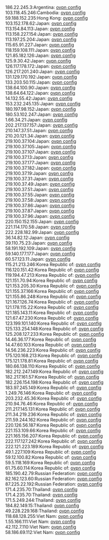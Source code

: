 186.22.245.3:Argentina: [ovpn config](vpn/186_22_245_3.ovpn)  
103.118.45.246:Cambodia: [ovpn config](vpn/103_118_45_246.ovpn)  
59.188.152.235:Hong Kong: [ovpn config](vpn/59_188_152_235.ovpn)  
103.152.178.62:Japan: [ovpn config](vpn/103_152_178_62.ovpn)  
113.154.84.113:Japan: [ovpn config](vpn/113_154_84_113.ovpn)  
113.158.227.154:Japan: [ovpn config](vpn/113_158_227_154.ovpn)  
113.197.25.204:Japan: [ovpn config](vpn/113_197_25_204.ovpn)  
115.65.91.227:Japan: [ovpn config](vpn/115_65_91_227.ovpn)  
118.159.108.111:Japan: [ovpn config](vpn/118_159_108_111.ovpn)  
121.85.182.126:Japan: [ovpn config](vpn/121_85_182_126.ovpn)  
125.9.30.42:Japan: [ovpn config](vpn/125_9_30_42.ovpn)  
126.117.178.172:Japan: [ovpn config](vpn/126_117_178_172.ovpn)  
126.217.201.240:Japan: [ovpn config](vpn/126_217_201_240.ovpn)  
131.129.170.192:Japan: [ovpn config](vpn/131_129_170_192.ovpn)  
133.203.50.115:Japan: [ovpn config](vpn/133_203_50_115.ovpn)  
138.64.100.90:Japan: [ovpn config](vpn/138_64_100_90.ovpn)  
138.64.64.122:Japan: [ovpn config](vpn/138_64_64_122.ovpn)  
14.132.55.42:Japan: [ovpn config](vpn/14_132_55_42.ovpn)  
153.232.245.135:Japan: [ovpn config](vpn/153_232_245_135.ovpn)  
180.197.98.152:Japan: [ovpn config](vpn/180_197_98_152.ovpn)  
180.53.102.247:Japan: [ovpn config](vpn/180_53_102_247.ovpn)  
1.66.34.21:Japan: [ovpn config](vpn/1_66_34_21.ovpn)  
202.217.137.157:Japan: [ovpn config](vpn/202_217_137_157.ovpn)  
210.147.37.51:Japan: [ovpn config](vpn/210_147_37_51.ovpn)  
210.20.121.34:Japan: [ovpn config](vpn/210_20_121_34.ovpn)  
219.100.37.104:Japan: [ovpn config](vpn/219_100_37_104.ovpn)  
219.100.37.105:Japan: [ovpn config](vpn/219_100_37_105.ovpn)  
219.100.37.107:Japan: [ovpn config](vpn/219_100_37_107.ovpn)  
219.100.37.13:Japan: [ovpn config](vpn/219_100_37_13.ovpn)  
219.100.37.177:Japan: [ovpn config](vpn/219_100_37_177.ovpn)  
219.100.37.182:Japan: [ovpn config](vpn/219_100_37_182.ovpn)  
219.100.37.19:Japan: [ovpn config](vpn/219_100_37_19.ovpn)  
219.100.37.31:Japan: [ovpn config](vpn/219_100_37_31.ovpn)  
219.100.37.49:Japan: [ovpn config](vpn/219_100_37_49.ovpn)  
219.100.37.51:Japan: [ovpn config](vpn/219_100_37_51.ovpn)  
219.100.37.55:Japan: [ovpn config](vpn/219_100_37_55.ovpn)  
219.100.37.58:Japan: [ovpn config](vpn/219_100_37_58.ovpn)  
219.100.37.86:Japan: [ovpn config](vpn/219_100_37_86.ovpn)  
219.100.37.87:Japan: [ovpn config](vpn/219_100_37_87.ovpn)  
219.100.37.96:Japan: [ovpn config](vpn/219_100_37_96.ovpn)  
220.150.152.155:Japan: [ovpn config](vpn/220_150_152_155.ovpn)  
221.114.170.58:Japan: [ovpn config](vpn/221_114_170_58.ovpn)  
222.228.182.99:Japan: [ovpn config](vpn/222_228_182_99.ovpn)  
36.14.82.12:Japan: [ovpn config](vpn/36_14_82_12.ovpn)  
39.110.75.23:Japan: [ovpn config](vpn/39_110_75_23.ovpn)  
58.191.192.109:Japan: [ovpn config](vpn/58_191_192_109.ovpn)  
59.140.177.177:Japan: [ovpn config](vpn/59_140_177_177.ovpn)  
60.57.123.11:Japan: [ovpn config](vpn/60_57_123_11.ovpn)  
115.21.213.246:Korea Republic of: [ovpn config](vpn/115_21_213_246.ovpn)  
116.120.151.42:Korea Republic of: [ovpn config](vpn/116_120_151_42.ovpn)  
119.194.47.213:Korea Republic of: [ovpn config](vpn/119_194_47_213.ovpn)  
121.151.70.94:Korea Republic of: [ovpn config](vpn/121_151_70_94.ovpn)  
121.153.205.30:Korea Republic of: [ovpn config](vpn/121_153_205_30.ovpn)  
121.155.37.166:Korea Republic of: [ovpn config](vpn/121_155_37_166.ovpn)  
121.155.86.248:Korea Republic of: [ovpn config](vpn/121_155_86_248.ovpn)  
121.167.126.74:Korea Republic of: [ovpn config](vpn/121_167_126_74.ovpn)  
121.178.115.22:Korea Republic of: [ovpn config](vpn/121_178_115_22.ovpn)  
121.185.143.11:Korea Republic of: [ovpn config](vpn/121_185_143_11.ovpn)  
121.67.47.230:Korea Republic of: [ovpn config](vpn/121_67_47_230.ovpn)  
123.199.101.140:Korea Republic of: [ovpn config](vpn/123_199_101_140.ovpn)  
125.133.254.148:Korea Republic of: [ovpn config](vpn/125_133_254_148.ovpn)  
125.208.127.233:Korea Republic of: [ovpn config](vpn/125_208_127_233.ovpn)  
14.46.36.177:Korea Republic of: [ovpn config](vpn/14_46_36_177.ovpn)  
14.47.60.103:Korea Republic of: [ovpn config](vpn/14_47_60_103.ovpn)  
14.56.236.223:Korea Republic of: [ovpn config](vpn/14_56_236_223.ovpn)  
175.120.168.213:Korea Republic of: [ovpn config](vpn/175_120_168_213.ovpn)  
175.121.178.81:Korea Republic of: [ovpn config](vpn/175_121_178_81.ovpn)  
180.66.138.110:Korea Republic of: [ovpn config](vpn/180_66_138_110.ovpn)  
182.212.247.149:Korea Republic of: [ovpn config](vpn/182_212_247_149.ovpn)  
182.217.161.57:Korea Republic of: [ovpn config](vpn/182_217_161_57.ovpn)  
182.226.154.198:Korea Republic of: [ovpn config](vpn/182_226_154_198.ovpn)  
183.97.245.149:Korea Republic of: [ovpn config](vpn/183_97_245_149.ovpn)  
1.249.76.146:Korea Republic of: [ovpn config](vpn/1_249_76_146.ovpn)  
203.232.45.36:Korea Republic of: [ovpn config](vpn/203_232_45_36.ovpn)  
210.94.76.46:Korea Republic of: [ovpn config](vpn/210_94_76_46.ovpn)  
211.217.145.131:Korea Republic of: [ovpn config](vpn/211_217_145_131.ovpn)  
211.34.219.236:Korea Republic of: [ovpn config](vpn/211_34_219_236.ovpn)  
211.59.244.162:Korea Republic of: [ovpn config](vpn/211_59_244_162.ovpn)  
220.126.56.187:Korea Republic of: [ovpn config](vpn/220_126_56_187.ovpn)  
221.153.109.66:Korea Republic of: [ovpn config](vpn/221_153_109_66.ovpn)  
221.165.156.207:Korea Republic of: [ovpn config](vpn/221_165_156_207.ovpn)  
222.117.127.242:Korea Republic of: [ovpn config](vpn/222_117_127_242.ovpn)  
222.121.223.189:Korea Republic of: [ovpn config](vpn/222_121_223_189.ovpn)  
49.1.227.109:Korea Republic of: [ovpn config](vpn/49_1_227_109.ovpn)  
59.12.100.82:Korea Republic of: [ovpn config](vpn/59_12_100_82.ovpn)  
59.5.118.169:Korea Republic of: [ovpn config](vpn/59_5_118_169.ovpn)  
61.75.60.114:Korea Republic of: [ovpn config](vpn/61_75_60_114.ovpn)  
185.190.42.79:Russian Federation: [ovpn config](vpn/185_190_42_79.ovpn)  
82.162.123.60:Russian Federation: [ovpn config](vpn/82_162_123_60.ovpn)  
87.225.22.192:Russian Federation: [ovpn config](vpn/87_225_22_192.ovpn)  
171.4.235.70:Thailand: [ovpn config](vpn/171_4_235_70.ovpn)  
171.4.235.70:Thailand: [ovpn config](vpn/171_4_235_70.ovpn)  
171.5.249.244:Thailand: [ovpn config](vpn/171_5_249_244.ovpn)  
184.82.149.15:Thailand: [ovpn config](vpn/184_82_149_15.ovpn)  
49.228.229.168:Thailand: [ovpn config](vpn/49_228_229_168.ovpn)  
118.68.128.255:Viet Nam: [ovpn config](vpn/118_68_128_255.ovpn)  
1.55.166.111:Viet Nam: [ovpn config](vpn/1_55_166_111.ovpn)  
42.112.7.110:Viet Nam: [ovpn config](vpn/42_112_7_110.ovpn)  
58.186.69.112:Viet Nam: [ovpn config](vpn/58_186_69_112.ovpn)  
